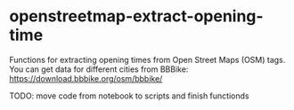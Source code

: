 # openstreetmap-extract-opening-time
Functions for extracting opening times from Open Street Maps (OSM) tags. You can get data for different cities from BBBike: https://download.bbbike.org/osm/bbbike/ 

TODO: move code from notebook to scripts and finish functionds
